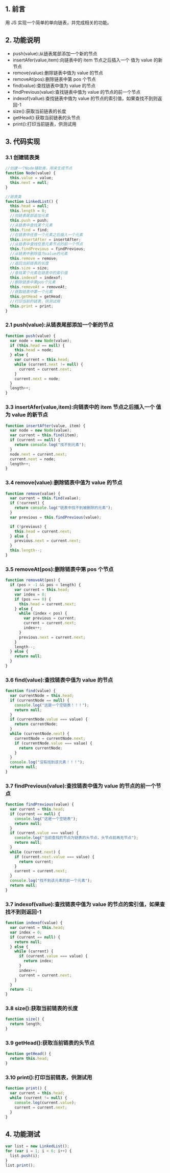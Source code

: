 ## 1. 前言

用 JS 实现一个简单的单向链表，并完成相关的功能。

## 2. 功能说明

- push(value):从链表尾部添加一个新的节点
- insertAfer(value,item):向链表中的 item 节点之后插入一个 值为 value 的新节点
- remove(value):删除链表中值为 value 的节点
- removeAt(pos):删除链表中第 pos 个节点
- find(value):查找链表中值为 value 的节点
- findPrevious(value):查找链表中值为 value 的节点的前一个节点
- indexof(vallue):查找链表中值为 value 的节点的索引值，如果查找不到则返回-1
- size():获取当前链表的长度
- getHead():获取当前链表的头节点
- print():打印当前链表，供测试用

## 3. 代码实现

### 3.1 创建链表类

```js
//创建一个Node辅助类，用来生成节点
function Node(value) {
  this.value = value;
  this.next = null;
}

//链表类
function LinkedList() {
  this.head = null;
  this.length = 0;
  //向链表尾部追加元素
  this.push = push;
  //从链表中查找某个元素
  this.find = find;
  //在链表中任意一个元素之后插入一个元素
  this.insertAfter = insertAfter;
  //从链表中查找任意元素节点的前一个节点
  this.findPrevious = findPrevious;
  //从链表中删除值为value的元素
  this.remove = remove;
  //返回当前链表的长度
  this.size = size;
  //查找某个元素在链表中的索引值
  this.indexof = indexof;
  //删除链表中第pos个元素
  this.removeAt = removeAt;
  //获取链表中第一个元素
  this.getHead = getHead;
  //打印当前的链表，供测试用
  this.print = print;
}
```

### 2.1 push(value):从链表尾部添加一个新的节点

```js
function push(value) {
  var node = new Node(value);
  if (this.head == null) {
    this.head = node;
  } else {
    var current = this.head;
    while (current.next != null) {
      current = current.next;
    }
    current.next = node;
  }
  length++;
}
```

### 3.3 insertAfer(value,item):向链表中的 item 节点之后插入一个 值为 value 的新节点

```js
function insertAfter(value, item) {
  var node = new Node(value);
  var current = this.find(item);
  if (current == null) {
    return console.log("找不到元素");
  }
  node.next = current.next;
  current.next = node;
  length++;
}
```

### 3.4 remove(value):删除链表中值为 value 的节点

```js
function remove(value) {
  var current = this.find(value);
  if (!current) {
    return console.log("链表中找不到被删除的元素");
  }
  var previous = this.findPrevious(value);

  if (!previous) {
    this.head = current.next;
  } else {
    previous.next = current.next;
  }
  this.length--;
}
```

### 3.5 removeAt(pos):删除链表中第 pos 个节点

```js
function removeAt(pos) {
  if (pos > -1 && pos < length) {
    var current = this.head;
    var index = 0;
    if (pos === 0) {
      this.head = current.next;
    } else {
      while (index < pos) {
        var previous = current;
        current = current.next;
        index++;
      }
      previous.next = current.next;
    }
    length--;
  } else {
    return null;
  }
}
```

### 3.6 find(value):查找链表中值为 value 的节点

```js
function find(value) {
  var currentNode = this.head;
  if (currentNode == null) {
    console.log("这是一个空链表！！！");
    return null;
  }
  if (currentNode.value === value) {
    return currentNode;
  }
  while (currentNode.next) {
    currentNode = currentNode.next;
    if (currentNode.value === value) {
      return currentNode;
    }
  }
  console.log("没有找到该元素！！！");
  return null;
}
```

### 3.7 findPrevious(value):查找链表中值为 value 的节点的前一个节点

```js
function findPrevious(value) {
  var current = this.head;
  if (current == null) {
    console.log("这是一个空链表");
    return null;
  }
  if (current.value === value) {
    console.log("当前查找的节点为链表的头节点，头节点前再无节点");
    return null;
  }
  while (current.next) {
    if (current.next.value === value) {
      return current;
    }
    current = current.next;
  }
  console.log("找不到该元素的前一个元素");
  return null;
}
```

### 3.7 indexof(vallue):查找链表中值为 value 的节点的索引值，如果查找不到则返回-1

```js
function indexof(value) {
  var current = this.head;
  var index = 0;
  if (current == null) {
    return null;
  } else {
    while (current) {
      if (current.value === value) {
        return index;
      }
      index++;
      current = current.next;
    }
  }
  return -1;
}
```

### 3.8 size():获取当前链表的长度

```js
function size() {
  return length;
}
```

### 3.9 getHead():获取当前链表的头节点

```js
function getHead() {
  return this.head;
}
```

### 3.10 print():打印当前链表，供测试用

```js
function print() {
  var current = this.head;
  while (current != null) {
    console.log(current.value);
    current = current.next;
  }
}
```

## 4. 功能测试

```js
var list = new LinkedList();
for (var i = 1; i < 6; i++) {
  list.push(i);
}
list.print();
```
